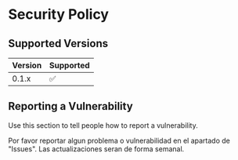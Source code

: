 # Security Policy

## Supported Versions

| Version | Supported          |
| ------- | ------------------ |
| 0.1.x   | :white_check_mark: |


## Reporting a Vulnerability

Use this section to tell people how to report a vulnerability.

Por favor reportar algun problema o vulnerabilidad en el apartado de "Issues".
Las actualizaciones seran de forma semanal.
